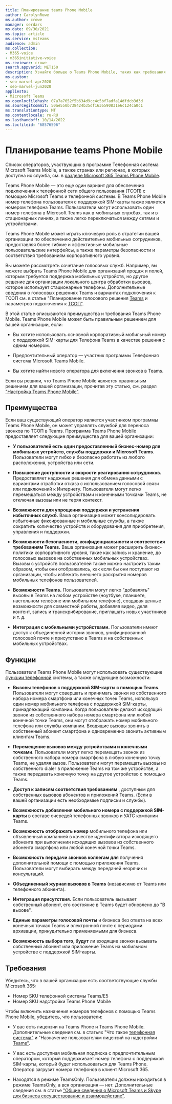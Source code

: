 ```yaml
---
title: Планирование teams Phone Mobile
author: CarolynRowe
ms.author: crowe
manager: serdars
ms.date: 09/30/2021
ms.topic: article
ms.service: msteams
audience: admin
ms.collection:
- M365-voice
- m365initiative-voice
ms.reviewer: crowe
search.appverid: MET150
description: Узнайте больше о Teams Phone Mobile, таких как требования и планирование развертывания.
ms.custom:
- seo-marvel-apr2020
- seo-marvel-jun2020
appliesto:
- Microsoft Teams
ms.openlocfilehash: 07a7a7652f5b634d9cc4c5bf7adfa14dfdcb3d3d
ms.sourcegitcommit: 50ae550b738424b35df1636590831e6c124ca0c1
ms.translationtype: MT
ms.contentlocale: ru-RU
ms.lasthandoff: 10/14/2022
ms.locfileid: "68576596"
---
```

# <a name="plan-for-teams-phone-mobile"></a>Планирование teams Phone Mobile

Список операторов, участвующих в программе Телефонная система Microsoft Teams Mobile, а также странах или регионах, в которых доступна их служба, см. в [разделе Microsoft 365 Teams Phone Mobile](https://cloudpartners.transform.microsoft.com/practices/microsoft-365-for-operators/teams-phone-mobile).

Teams Phone Mobile — это еще один вариант для обеспечения подключения к телефонной сети общего пользования (ТСОП) с помощью Microsoft Teams и телефонной системы. В Teams Phone Mobile номер телефона пользователя с поддержкой SIM-карты также является номером телефона Teams. Пользователи могут использовать один номер телефона в Microsoft Teams как в мобильных службах, так и в стационарных линиях, а также легко переключаться между сетями и устройствами.

Teams Phone Mobile может играть ключевую роль в стратегии вашей организации по обеспечению действительно мобильных сотрудников, предоставляя более гибкие и эффективные мобильные пользовательские интерфейсы, а также параметры безопасности и соответствия требованиям корпоративного уровня.

Вы можете рассмотреть сочетание голосовых служб. Например, вы можете выбрать Teams Phone Mobile для организаций продаж и полей, которым требуется поддержка мобильных устройств, но другое решение для организации локального центра обработки вызовов, которое использует стационарные телефоны. Дополнительные сведения о голосовых решениях Teams и вариантах подключения к ТСОП см. в статье "Планирование голосового решения [Teams](cloud-voice-landing-page.md) и параметров подключения к [ТСОП"](pstn-connectivity.md). 

В этой статье описываются преимущества и требования Teams Phone Mobile. Teams Phone Mobile может быть правильным решением для вашей организации, если:

-   Вы хотите использовать основной корпоративный мобильный номер с поддержкой SIM-карты для Телефона Teams в качестве решения с одним номером.

-   Предпочтительный оператор — участник программы Телефонная система Microsoft Teams Mobile.

-   Вы хотите найти нового оператора для включения звонков в Teams.

Если вы решили, что Teams Phone Mobile является правильным решением для вашей организации, прочитав эту статью, см. раздел ["Настройка Teams Phone Mobile"](operator-connect-mobile-configure.md).



## <a name="benefits"></a>Преимущества

Если ваш существующий оператор является участником программы Teams Phone Mobile, он может управлять службой для переноса звонков по ТСОП в Teams. Программа Teams Phone Mobile предоставляет следующие преимущества для вашей организации:

- **У пользователей есть один предоставленный бизнес-номер для мобильных устройств, службы поддержки и Microsoft Teams**. Пользователи могут гибко и безопасно работать из любого расположения, устройства или сети.  

- **Повышение доступности и скорости реагирования сотрудников.** Предоставляет надежные решения для обмена данными с вариантами отработки отказа с использованием голосовой связи или подключений к Интернету. Пользователи могут легко перемещаться между устройствами и конечными точками Teams, не отключая вызовы или не теряя контекст.

- **Возможности для упрощения поддержки и устранения избыточных служб.** Ваша организация может консолидировать избыточные фиксированные и мобильные службы, а также сократить количество устройств и оборудования для приобретения, управления и поддержки.

-   **Возможности безопасности, конфиденциальности и соответствия требованиям Teams.** Ваша организация может расширить бизнес-политики корпоративного уровня, такие как запись и хранение, до голосовых вызовов на собственных мобильных устройствах. Вызовы с устройств пользователей также можно настроить таким образом, чтобы они отображались, как если бы они поступают из организации, чтобы избежать внешнего раскрытия номеров мобильных телефонов пользователей.

- **Возможности Teams.** Пользователи могут легко "добавлять" вызовы в Teams на любом устройстве (ноутбуке, планшете, настольном телефоне или мобильном телефоне), создавая ценные возможности для совместной работы, добавляя видео, деля контент, запись и транскрибирование, приглашать новых участников и т. д.

- **Интеграция с мобильными устройствами.** Пользователи имеют доступ к объединенной истории звонков, унифицированной голосовой почте и присутствию в Teams и на собственных мобильных устройствах. 

## <a name="features"></a>Функции

Пользователи Teams Phone Mobile могут использовать существующие [функции телефонной](here-s-what-you-get-with-phone-system.md) системы, а также следующие возможности:

- **Вызовы телефонов с поддержкой SIM-карты с помощью Teams**. Пользователи могут совершать и принимать звонки из собственного набора номера смартфона или конечных точек Teams, используя один номер мобильного телефона с поддержкой SIM-карты, принадлежащий компании. Когда пользователи делают исходящий звонок из собственного набора номера смартфона или любой конечной точки Teams, они могут отображать номер мобильного телефона или службы компании. Входящие вызовы звонить в собственный абонент смартфона и одновременно звонить активным клиентам Teams.

-   **Перемещение вызовов между устройствами и конечными точками**. Пользователи могут легко перемещать звонок из собственного набора номера смартфона в любую конечную точку Teams, не удаляя вызов. Пользователи могут перемещать вызовы из собственного dialer в приложение Teams на том же устройстве, а также передавать конечную точку на другое устройство с помощью Teams. 

- **Доступ к записям соответствия требованиям** , доступным для собственных вызовов абонентов и приложений Teams. (Если в вашей организации есть необходимые подписки и службы).

- **Возможность добавления мобильного номера с поддержкой SIM-карты** в составе очередей телефонных звонков и УАТС компании Teams.

- **Возможность отображать номер** мобильного телефона или объявленный компанией в качестве идентификатора исходящего абонента при выполнении исходящих вызовов из собственного абонента смартфона или любой конечной точки Teams.

- **Возможность передачи звонков коллегам для** получения дополнительной помощи с помощью приложения Teams. Пользователи могут выбирать между передачей незрячих и консультаций. 

- **Объединенный журнал вызовов в Teams** (независимо от Teams или телефонного абонента).

- **Интеграция присутствия.**  Если пользователь вызывает собственный абонент, его состояние в Teams будет обновлено до "В вызове". 

- **Единые параметры голосовой почты** и бизнеса без ответа на всех конечных точках Teams и электронной почте с периодами архивации, принудительно применяемыми для бизнеса.

- **Возможность выбора того, будут** ли входящие звонки вызывать собственный абонент или приложение Teams на мобильном устройстве с поддержкой SIM-карты.

## <a name="requirements"></a>Требования

Убедитесь, что в вашей организации есть соответствующие службы Microsoft 365:

- Номер SKU телефонной системы Teams/E5
- Номер SKU надстройки Teams Phone Mobile

Чтобы включить назначения номеров телефонов с помощью Teams Phone Mobile, убедитесь, что пользователи:

- У вас есть лицензии на Teams Phone и Teams Phone Mobile. Дополнительные сведения см. в статьях "Что такое [телефонная система"](what-is-phone-system-in-office-365.md) и "Назначение пользователям лицензий на надстройки [Teams"](teams-add-on-licensing/assign-teams-add-on-licenses.md).

- У вас есть доступная мобильная подписка с предпочтительным оператором, который поддерживает номер телефона с поддержкой SIM-карты, который будет использоваться для Teams Phone. Оператор загрузит номера телефонов в клиент Microsoft 365.

- Находятся в режиме TeamsOnly. Пользователи должны находиться в режиме TeamsOnly, а вся организация — нет. Дополнительные сведения см. в статье ["Общие сведения о Microsoft Teams и Skype для бизнеса сосуществование и взаимодействие"](teams-and-skypeforbusiness-coexistence-and-interoperability.md).


